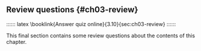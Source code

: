 
## Review questions {#ch03-review}

:::::: latex
\booklink{Answer quiz online}{3.10}{sec:ch03-review}
::::::

This final section contains some review questions about the contents of this chapter.
